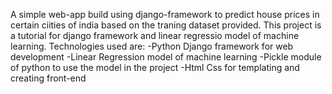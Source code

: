 A simple web-app build using django-framework to predict house prices in certain ciities of india based on the traning dataset provided.
This project is a tutorial for django framework and linear regressio model of machine learning.
Technologies used are:
-Python Django framework for web development
-Linear Regression model of machine learning
-Pickle module of python to use the model in the project
-Html Css for templating and creating front-end

